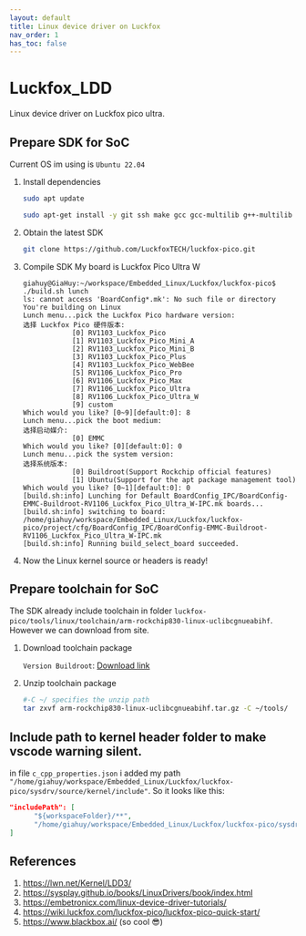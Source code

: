 ```yaml
---
layout: default
title: Linux device driver on Luckfox
nav_order: 1
has_toc: false
---
```

# Luckfox_LDD
Linux device driver on Luckfox pico ultra.

## Prepare SDK for SoC
Current OS im using is ``Ubuntu 22.04`` 
1. Install dependencies
      ```bash
      sudo apt update

      sudo apt-get install -y git ssh make gcc gcc-multilib g++-multilib module-assistant expect g++ gawk texinfo libssl-dev bison flex fakeroot cmake unzip gperf autoconf device-tree-compiler libncurses5-dev pkg-config bc python-is-python3 passwd openssl openssh-server openssh-client vim file cpio rsync
      ```
2. Obtain the latest SDK
      ```bash
      git clone https://github.com/LuckfoxTECH/luckfox-pico.git
      ```
3. Compile SDK
      My board is Luckfox Pico Ultra W
      ```
      giahuy@GiaHuy:~/workspace/Embedded_Linux/Luckfox/luckfox-pico$ ./build.sh lunch
      ls: cannot access 'BoardConfig*.mk': No such file or directory
      You're building on Linux
      Lunch menu...pick the Luckfox Pico hardware version:
      选择 Luckfox Pico 硬件版本:
                  [0] RV1103_Luckfox_Pico
                  [1] RV1103_Luckfox_Pico_Mini_A
                  [2] RV1103_Luckfox_Pico_Mini_B
                  [3] RV1103_Luckfox_Pico_Plus
                  [4] RV1103_Luckfox_Pico_WebBee
                  [5] RV1106_Luckfox_Pico_Pro
                  [6] RV1106_Luckfox_Pico_Max
                  [7] RV1106_Luckfox_Pico_Ultra
                  [8] RV1106_Luckfox_Pico_Ultra_W
                  [9] custom
      Which would you like? [0~9][default:0]: 8
      Lunch menu...pick the boot medium:
      选择启动媒介:
                  [0] EMMC
      Which would you like? [0][default:0]: 0
      Lunch menu...pick the system version:
      选择系统版本:
                  [0] Buildroot(Support Rockchip official features) 
                  [1] Ubuntu(Support for the apt package management tool)
      Which would you like? [0~1][default:0]: 0
      [build.sh:info] Lunching for Default BoardConfig_IPC/BoardConfig-EMMC-Buildroot-RV1106_Luckfox_Pico_Ultra_W-IPC.mk boards...
      [build.sh:info] switching to board: /home/giahuy/workspace/Embedded_Linux/Luckfox/luckfox-pico/project/cfg/BoardConfig_IPC/BoardConfig-EMMC-Buildroot-RV1106_Luckfox_Pico_Ultra_W-IPC.mk
      [build.sh:info] Running build_select_board succeeded.
      ```
4. Now the Linux kernel source or headers is ready!
## Prepare toolchain for SoC
The SDK already include toolchain in folder ``luckfox-pico/tools/linux/toolchain/arm-rockchip830-linux-uclibcgnueabihf``. However we can download from site.
1. Download toolchain package

      ``Version Buildroot``: [Download link](https://files.luckfox.com/wiki/Luckfox-Pico/Software/arm-rockchip830-linux-uclibcgnueabihf.tar.gz)
2. Unzip toolchain package 

      ```bash
      #-C ~/ specifies the unzip path 
      tar zxvf arm-rockchip830-linux-uclibcgnueabihf.tar.gz -C ~/tools/
      ```

## Include path to kernel header folder to make vscode warning silent.
in file ``c_cpp_properties.json`` i added my path ``"/home/giahuy/workspace/Embedded_Linux/Luckfox/luckfox-pico/sysdrv/source/kernel/include"``. So it looks like this:
```json
"includePath": [
      "${workspaceFolder}/**",
      "/home/giahuy/workspace/Embedded_Linux/Luckfox/luckfox-pico/sysdrv/source/kernel/include"
]
```
## References
1. https://lwn.net/Kernel/LDD3/
2. https://sysplay.github.io/books/LinuxDrivers/book/index.html
3. https://embetronicx.com/linux-device-driver-tutorials/
4. https://wiki.luckfox.com/luckfox-pico/luckfox-pico-quick-start/
5. https://www.blackbox.ai/ (so cool 😎)